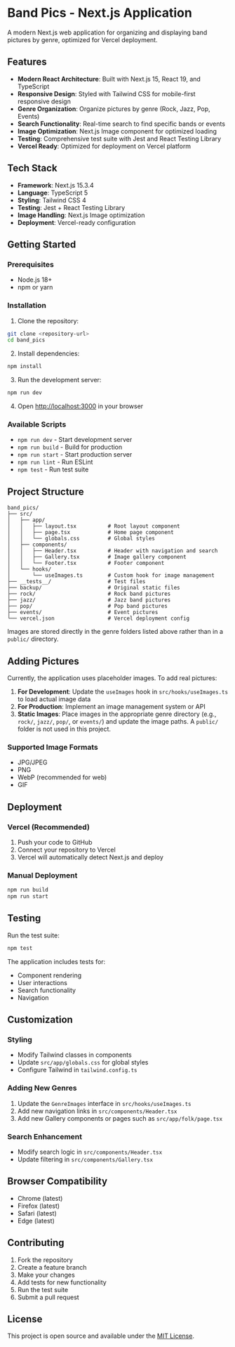 # Band Pics - Next.js Application

A modern Next.js web application for organizing and displaying band pictures by genre, optimized for Vercel deployment.

## Features

- **Modern React Architecture**: Built with Next.js 15, React 19, and TypeScript
- **Responsive Design**: Styled with Tailwind CSS for mobile-first responsive design
- **Genre Organization**: Organize pictures by genre (Rock, Jazz, Pop, Events)
- **Search Functionality**: Real-time search to find specific bands or events
- **Image Optimization**: Next.js Image component for optimized loading
- **Testing**: Comprehensive test suite with Jest and React Testing Library
- **Vercel Ready**: Optimized for deployment on Vercel platform

## Tech Stack

- **Framework**: Next.js 15.3.4
- **Language**: TypeScript 5
- **Styling**: Tailwind CSS 4
- **Testing**: Jest + React Testing Library
- **Image Handling**: Next.js Image optimization
- **Deployment**: Vercel-ready configuration

## Getting Started

### Prerequisites

- Node.js 18+ 
- npm or yarn

### Installation

1. Clone the repository:
```bash
git clone <repository-url>
cd band_pics
```

2. Install dependencies:
```bash
npm install
```

3. Run the development server:
```bash
npm run dev
```

4. Open [http://localhost:3000](http://localhost:3000) in your browser

### Available Scripts

- `npm run dev` - Start development server
- `npm run build` - Build for production
- `npm run start` - Start production server
- `npm run lint` - Run ESLint
- `npm test` - Run test suite

## Project Structure

```
band_pics/
├── src/
│   ├── app/
│   │   ├── layout.tsx          # Root layout component
│   │   ├── page.tsx            # Home page component
│   │   └── globals.css         # Global styles
│   ├── components/
│   │   ├── Header.tsx          # Header with navigation and search
│   │   ├── Gallery.tsx         # Image gallery component
│   │   └── Footer.tsx          # Footer component
│   └── hooks/
│       └── useImages.ts        # Custom hook for image management
├── __tests__/                  # Test files
├── backup/                     # Original static files
├── rock/                       # Rock band pictures
├── jazz/                       # Jazz band pictures
├── pop/                        # Pop band pictures
├── events/                     # Event pictures
└── vercel.json                 # Vercel deployment config
```

Images are stored directly in the genre folders listed above rather than in a `public/` directory.

## Adding Pictures

Currently, the application uses placeholder images. To add real pictures:

1. **For Development**: Update the `useImages` hook in `src/hooks/useImages.ts` to load actual image data
2. **For Production**: Implement an image management system or API
3. **Static Images**: Place images in the appropriate genre directory (e.g., `rock/`, `jazz/`, `pop/`, or `events/`) and update the image paths. A `public/` folder is not used in this project.

### Supported Image Formats
- JPG/JPEG
- PNG
- WebP (recommended for web)
- GIF

## Deployment

### Vercel (Recommended)

1. Push your code to GitHub
2. Connect your repository to Vercel
3. Vercel will automatically detect Next.js and deploy

### Manual Deployment

```bash
npm run build
npm run start
```

## Testing

Run the test suite:

```bash
npm test
```

The application includes tests for:
- Component rendering
- User interactions
- Search functionality
- Navigation

## Customization

### Styling
- Modify Tailwind classes in components
- Update `src/app/globals.css` for global styles
- Configure Tailwind in `tailwind.config.ts`

### Adding New Genres
1. Update the `GenreImages` interface in `src/hooks/useImages.ts`
2. Add new navigation links in `src/components/Header.tsx`
3. Add new Gallery components or pages such as `src/app/folk/page.tsx`

### Search Enhancement
- Modify search logic in `src/components/Header.tsx`
- Update filtering in `src/components/Gallery.tsx`

## Browser Compatibility

- Chrome (latest)
- Firefox (latest)
- Safari (latest)
- Edge (latest)

## Contributing

1. Fork the repository
2. Create a feature branch
3. Make your changes
4. Add tests for new functionality
5. Run the test suite
6. Submit a pull request

## License

This project is open source and available under the [MIT License](LICENSE).

